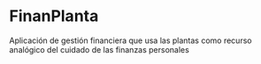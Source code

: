 # FinanPlanta
Aplicación de gestión financiera que usa las plantas como recurso analógico del cuidado de las finanzas personales
